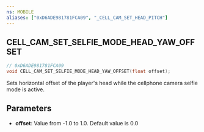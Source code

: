 ```yaml
---
ns: MOBILE
aliases: ["0xD6ADE981781FCA09", "_CELL_CAM_SET_HEAD_PITCH"]
---
```

## CELL_CAM_SET_SELFIE_MODE_HEAD_YAW_OFFSET


```c
// 0xD6ADE981781FCA09
void CELL_CAM_SET_SELFIE_MODE_HEAD_YAW_OFFSET(float offset);
```

Sets horizontal offset of the player's head while the cellphone camera selfie mode is active.

## Parameters
* **offset**: Value from -1.0 to 1.0. Default value is 0.0

